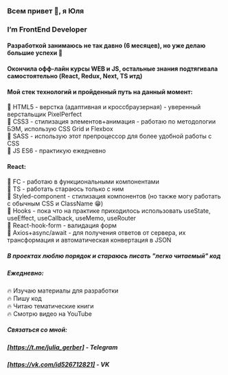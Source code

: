 ### Всем привет 👋, я Юля
### I’m FrontEnd Developer

#### Разработкой занимаюсь не так давно (6 месяцев), но уже делаю большие успехи :muscle:
#### Окончила офф-лайн курсы WEB и JS, остальные знания подтягивала самостоятельно (React, Redux, Next, TS итд)

#### Мой стек технологий и пройденный путь на данный момент:

:star2: HTML5 - верстка (адаптивная и кроссбраузерная) - уверенный верстальщик PixelPerfect <br>
:star2: CSS3 - стилизация элементов+анимация - работаю по методологии БЭМ, использую CSS Grid и Flexbox <br>
:star2: SASS - использую этот препроцессор для более удобной работы с CSS <br>
:star2: JS ES6 - практикую ежедневно <br>

#### React:

:star2: FC - работаю в функциональными компонентами <br>
:star2: TS - работать стараюсь только с ним <br>
:star2: Styled-component - стилизация компонентов (но также могу работать с обычным CSS и ClassName :grin:) <br>
:star2: Hooks - пока что на практике приходилось использовать useState, useEffect, useCallback, useMemo, useRouter <br>
:star2: React-hook-form - валидация форм <br>
:star2: Axios+async/await - для получения ответов от сервера, их трансформация и автоматическая конвертация в JSON <br>

##### В проектах люблю порядок и стараюсь писать "легко читаемый" код
##### Ежедневно:
:fire: Изучаю материалы для разработки <br>
:fire: Пишу код <br>
:fire: Читаю тематические книги <br>
:fire: Смотрю видео на YouTube <br>

##### Связаться со мной: 
##### [https://t.me/julia_gerber] - Telegram
##### [https://vk.com/id526712821] - VK
